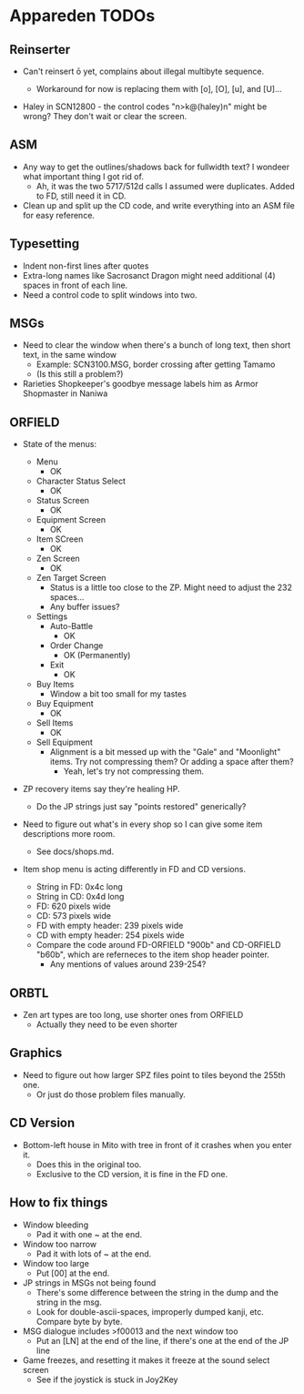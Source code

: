 # Appareden TODOs

## Reinserter
* Can't reinsert ō yet, complains about illegal multibyte sequence.
	* Workaround for now is replacing them with [o], [O], [u], and [U]...

* Haley in SCN12800 - the control codes "n>k@(haley)n" might be wrong? They don't wait or clear the screen.

## ASM
* Any way to get the outlines/shadows back for fullwidth text? I wondeer what important thing I got rid of.
	* Ah, it was the two 5717/512d calls I assumed were duplicates. Added to FD, still need it in CD.
* Clean up and split up the CD code, and write everything into an ASM file for easy reference.

## Typesetting
* Indent non-first lines after quotes
* Extra-long names like Sacrosanct Dragon might need additional (4) spaces in front of each line.
* Need a control code to split windows into two.

## MSGs
* Need to clear the window when there's a bunch of long text, then short text, in the same window
	* Example: SCN3100.MSG, border crossing after getting Tamamo
	* (Is this still a problem?)
* Rarieties Shopkeeper's goodbye message labels him as Armor Shopmaster in Naniwa

## ORFIELD
* State of the menus:
	* Menu
		* OK
	* Character Status Select
		* OK
	* Status Screen
		* OK
	* Equipment Screen
		* OK
	* Item SCreen
		* OK
	* Zen Screen
		* OK
	* Zen Target Screen
		* Status is a little too close to the ZP. Might need to adjust the 232 spaces...
		* Any buffer issues?
	* Settings
		* Auto-Battle
			* OK
		* Order Change
			* OK (Permanently)
		* Exit
			* OK
	* Buy Items
		* Window a bit too small for my tastes
	* Buy Equipment
		* OK
	* Sell Items
		* OK
	* Sell Equipment
		* Alignment is a bit messed up with the "Gale" and "Moonlight" items. Try not compressing them? Or adding a space after them?
			* Yeah, let's try not compressing them.

* ZP recovery items say they're healing HP.
	* Do the JP strings just say "points restored" generically?

* Need to figure out what's in every shop so I can give some item descriptions more room.
	* See docs/shops.md.

* Item shop menu is acting differently in FD and CD versions.
	* String in FD: 0x4c long
	* String in CD: 0x4d long
	* FD: 620 pixels wide
	* CD: 573 pixels wide
	* FD with empty header: 239 pixels wide
	* CD with empty header: 254 pixels wide
	* Compare the code around FD-ORFIELD "900b" and CD-ORFIELD "b60b", which are referneces to the item shop header pointer.
		* Any mentions of values around 239-254?

## ORBTL
* Zen art types are too long, use shorter ones from ORFIELD
	* Actually they need to be even shorter

## Graphics
* Need to figure out how larger SPZ files point to tiles beyond the 255th one.
	* Or just do those problem files manually.

## CD Version
* Bottom-left house in Mito with tree in front of it crashes when you enter it.
	* Does this in the original too.
	* Exclusive to the CD version, it is fine in the FD one.

## How to fix things
* Window bleeding
	* Pad it with one ~ at the end.
* Window too narrow
	* Pad it with lots of ~ at the end.
* Window too large
	* Put [00] at the end.
* JP strings in MSGs not being found
	* There's some difference between the string in the dump and the string in the msg.
	* Look for double-ascii-spaces, improperly dumped kanji, etc. Compare byte by byte.
* MSG dialogue includes >f00013 and the next window too
	* Put an [LN] at the end of the line, if there's one at the end of the JP line
* Game freezes, and resetting it makes it freeze at the sound select screen
	* See if the joystick is stuck in Joy2Key